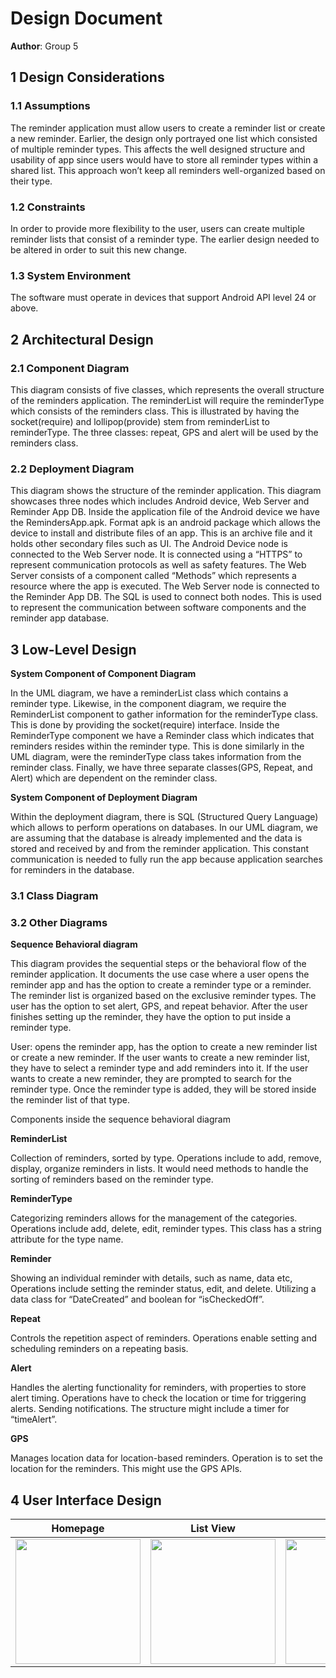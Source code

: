 # Design Document

**Author**: Group 5


## 1 Design Considerations




### 1.1 Assumptions

The reminder application must allow users to create a reminder list or create a new reminder. Earlier, the design only portrayed one list which consisted of multiple reminder types. This affects the well designed structure and usability of app since users would have to store all reminder types within a shared list. This approach won’t keep all reminders well-organized based on their type. 

### 1.2 Constraints

In order to provide more flexibility to the user, users can create multiple reminder lists that consist of a reminder type. The earlier design needed to be altered in order to suit this new change. 


### 1.3 System Environment

The software must operate in devices that support Android API level 24 or above.

## 2 Architectural Design


### 2.1 Component Diagram

This diagram consists of five classes, which represents the overall structure of the reminders application. The reminderList will require the reminderType which consists of the reminders class. This is illustrated by having the socket(require) and lollipop(provide) stem from reminderList to reminderType. The three classes: repeat, GPS and alert will be used by the reminders class. 


### 2.2 Deployment Diagram

This diagram shows the structure of the reminder application. This diagram showcases three nodes which includes Android device, Web Server and Reminder App DB. Inside the application file of the Android device we have the RemindersApp.apk. Format apk is an android package which allows the device to install and distribute files of an app. This is an archive file and it holds other secondary files such as UI. The Android Device node is connected to the Web Server node. It is connected using a “HTTPS” to represent communication protocols as well as safety features. The Web Server consists of a component called “Methods” which represents a resource where the app is executed. The Web Server node is connected to the Reminder App DB. The SQL is used to connect both nodes. This is used to represent the communication between software components and the reminder app database. 


## 3 Low-Level Design

**System Component of Component Diagram**

In the UML diagram, we have a reminderList class which contains a reminder type. Likewise, in the component diagram, we require the ReminderList component to gather information for the reminderType class. This is done by providing the socket(require) interface. Inside the ReminderType component we have a Reminder class which indicates that reminders resides within the reminder type. This is done similarly in the UML diagram, were the reminderType class takes information from the reminder class. Finally, we have three separate classes(GPS, Repeat, and Alert) which are dependent on the reminder class. 

**System Component of Deployment Diagram**

Within the deployment diagram, there is SQL (Structured Query Language) which allows to perform operations on databases. In our UML diagram, we are assuming that the database is already implemented and the data is stored and received by and from the reminder application. This constant communication is needed to fully run the app because application searches for reminders in the database. 



### 3.1 Class Diagram


### 3.2 Other Diagrams

**Sequence Behavioral diagram**

This diagram provides the sequential steps or the behavioral flow of the reminder application. It documents the use case where a user opens the reminder app and has the option to create a reminder type or a reminder. The reminder list is organized based on the exclusive reminder types. The user has the option to set alert, GPS, and repeat behavior. After the user finishes setting up the reminder, they have the option to put inside a reminder type. 

User: opens the reminder app, has the option to create a new reminder list or create a new reminder.
If the user wants to create a new reminder list, they have to select a reminder type and add reminders into it. 
If the user wants to create a new reminder, they are prompted to search for the reminder type. Once the reminder type is added, they will be stored inside the reminder list of that type.

Components inside the sequence behavioral diagram

**ReminderList**

Collection of reminders, sorted by type. Operations include to add, remove, display, organize reminders in lists. It would need methods to handle the sorting of reminders based on the reminder type.

**ReminderType**

Categorizing reminders allows for the management of the categories. Operations include add, delete, edit, reminder types. This class has a string attribute for the type name.

**Reminder**

Showing an individual reminder with details, such as name, data etc, Operations include setting the reminder status, edit, and delete. Utilizing a data class for “DateCreated” and boolean for “isCheckedOff”.

**Repeat**

Controls the repetition aspect of reminders. Operations enable setting and scheduling reminders on a repeating basis. 

**Alert**

Handles the alerting functionality for reminders, with properties to store alert timing. Operations have to check the location or time for triggering alerts. Sending notifications. The structure might include a timer for “timeAlert”.

**GPS**

Manages location data for location-based reminders. Operation is to set the location for the reminders. This might use the GPS APIs.



## 4 User Interface Design
Homepage           |  List View        | Edit View
:-------------------------:|:-------------------------:|:-------------------------:
<img src="https://i.ibb.co/DYZpjBV/Reminder-Homepage.png" width="200">|  <img src="https://i.ibb.co/hZRK2W9/Reminder-List.png" width="200">|  <img src="https://i.ibb.co/4fVcVr0/Reminder-Edit.png" width="200">


